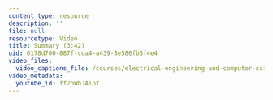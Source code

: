 ```yaml
---
content_type: resource
description: ''
file: null
resourcetype: Video
title: Summary (3:42)
uid: 6178d700-887f-cca4-a439-8e586fb5f4e4
video_files:
  video_captions_file: /courses/electrical-engineering-and-computer-science/6-004-computation-structures-spring-2017/c13/c13s2/c13s2v6/summary-3-42-/ff2hWbJAipY.vtt
video_metadata:
  youtube_id: ff2hWbJAipY
---
```

